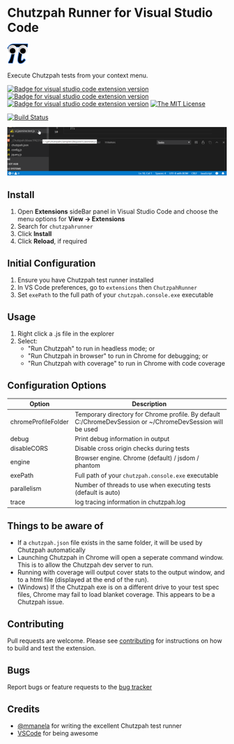 # Chutzpah Runner for Visual Studio Code

![Chutzpah Runner Icon](./resources/logo-sm.png 'ChutzpahRunner')

Execute Chutzpah tests from your context menu.

[![Badge for visual studio code extension version](https://vsmarketplacebadge.apphb.com/version/dfrencham.chutzpahrunner.svg?color=blue)](https://marketplace.visualstudio.com/items?itemName=dfrencham.chutzpahrunner)
[![Badge for visual studio code extension version](https://vsmarketplacebadge.apphb.com/installs/dfrencham.chutzpahrunner.svg?color=blue)](https://marketplace.visualstudio.com/items?itemName=dfrencham.chutzpahrunner)
[![Badge for visual studio code extension version](https://vsmarketplacebadge.apphb.com/rating/dfrencham.chutzpahrunner.svg?color=blue)](https://marketplace.visualstudio.com/items?itemName=dfrencham.chutzpahrunner)
[![The MIT License](https://img.shields.io/badge/license-MIT-orange.svg?color=blue&style=flat-square)](http://opensource.org/licenses/MIT)

[![Build Status](https://dev.azure.com/dannypf/vscode-chutzpahrunner/_apis/build/status/dfrencham.vscode-chutzpahrunner?branchName=master)](https://dev.azure.com/dannypf/vscode-chutzpahrunner/_build/latest?definitionId=1&branchName=master) 

![Chutzpah Runner Demo](./resources/demo.gif 'Demo')

## Install

1. Open **Extensions** sideBar panel in Visual Studio Code and choose the menu options for **View → Extensions**
1. Search for `chutzpahrunner`
1. Click **Install**
1. Click **Reload**, if required

## Initial Configuration 

1. Ensure you have Chutzpah test runner installed
1. In VS Code preferences, go to `extensions` then `ChutzpahRunner`
1. Set `exePath` to the full path of your `chutzpah.console.exe` executable

## Usage 

1. Right click a .js file in the explorer
1. Select: 
   - "Run Chutzpah" to run in headless mode; or
   - "Run Chutzpah in browser" to run in Chrome for debugging; or
   - "Run Chutzpah with coverage" to run in Chrome with code coverage

## Configuration Options

| Option | Description |
| --- | --- |
| chromeProfileFolder | Temporary directory for Chrome profile. By default C:/ChromeDevSession or ~/ChromeDevSession will be used |
| debug | Print debug information in output |
| disableCORS | Disable cross origin checks during tests |
| engine | Browser engine. Chrome (default) / jsdom / phantom |
| exePath | Full path of your `chutzpah.console.exe` executable |
| parallelism | Number of threads to use when executing tests (default is auto) |
| trace | log tracing information in chutzpah.log |

## Things to be aware of

- If a `chutzpah.json` file exists in the same folder, it will be used by Chutzpah automatically
- Launching Chutzpah in Chrome will open a seperate command window. This is to allow the Chutzpah dev server to run.
- Running with coverage will output cover stats to the output window, and to a html file (displayed at the end of the run).
- (Windows) If the Chutzpah exe is on a different drive to your test spec files, Chrome may fail to load blanket coverage. This appears to be a Chutzpah issue.


## Contributing

Pull requests are welcome. Please see [contributing](contributing.md) for instructions on how to build and test the extension.

## Bugs 

Report bugs or feature requests to the [bug tracker](https://github.com/dfrencham/vscode-chutzpahrunner/issues)

## Credits

- [@mmanela](http://twitter.com/mmanela) for writing the excellent Chutzpah test runner
- [VSCode](https://code.visualstudio.com/) for being awesome